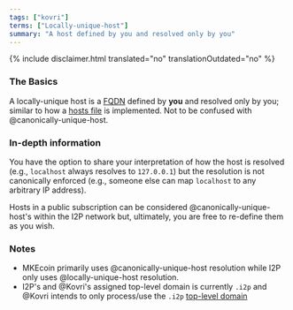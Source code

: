```yaml
---
tags: ["kovri"]
terms: ["Locally-unique-host"]
summary: "A host defined by you and resolved only by you"
---
```


{% include disclaimer.html translated="no" translationOutdated="no" %}
### The Basics

A locally-unique host is a [FQDN](https://en.wikipedia.org/wiki/FQDN) defined by **you** and resolved only by you; similar to how a [hosts file](https://en.wikipedia.org/wiki/Hosts_(file)) is implemented. Not to be confused with @canonically-unique-host.

### In-depth information

You have the option to share your interpretation of how the host is resolved (e.g., `localhost` always resolves to `127.0.0.1`) but the resolution is not canonically enforced (e.g., someone else can map `localhost` to any arbitrary IP address).

Hosts in a public subscription can be considered @canonically-unique-host's within the I2P network but, ultimately, you are free to re-define them as you wish.

### Notes

- MKEcoin primarily uses @canonically-unique-host resolution while I2P only uses @locally-unique-host resolution.
- I2P's and @Kovri's assigned top-level domain is currently `.i2p` and @Kovri intends to only process/use the `.i2p` [top-level domain](https://en.wikipedia.org/wiki/Top_level_domain)
